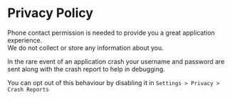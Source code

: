 # Privacy Policy

Phone contact permission is needed to provide you a great application experience.  
We do not collect or store any information about you.


In the rare event of an application crash your username and password are sent along with the crash report to help in debugging.  

You can opt out of this behaviour by disabling it in `Settings > Privacy > Crash Reports`
